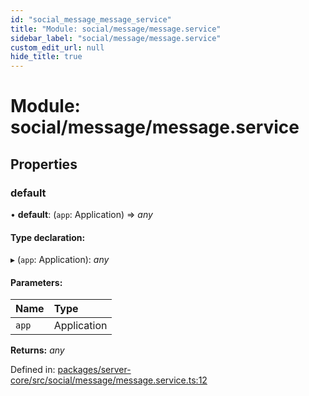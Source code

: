 ```yaml
---
id: "social_message_message_service"
title: "Module: social/message/message.service"
sidebar_label: "social/message/message.service"
custom_edit_url: null
hide_title: true
---
```


# Module: social/message/message.service

## Properties

### default

• **default**: (`app`: Application) => *any*

#### Type declaration:

▸ (`app`: Application): *any*

#### Parameters:

Name | Type |
:------ | :------ |
`app` | Application |

**Returns:** *any*

Defined in: [packages/server-core/src/social/message/message.service.ts:12](https://github.com/xr3ngine/xr3ngine/blob/673ad6a5f/packages/server-core/src/social/message/message.service.ts#L12)
